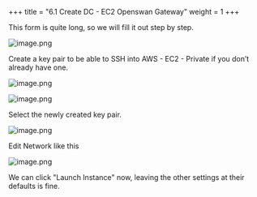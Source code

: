+++
title = "6.1 Create DC - EC2 Openswan Gateway"
weight = 1
+++


This form is quite long, so we will fill it out step by step.


![image.png](/images/004-iv-setup-vpc-dc-resources/006-6-ec2-dc-ec2-openswan-gateway/20-617703-image.png)


Create a key pair to be able to SSH into AWS - EC2 - Private if you don’t already have one.


![image.png](/images/004-iv-setup-vpc-dc-resources/006-6-ec2-dc-ec2-openswan-gateway/20-595820-image.png)


![image.png](/images/004-iv-setup-vpc-dc-resources/006-6-ec2-dc-ec2-openswan-gateway/20-191000-image.png)


Select the newly created key pair.


![image.png](/images/004-iv-setup-vpc-dc-resources/006-6-ec2-dc-ec2-openswan-gateway/20-851774-image.png)


Edit Network like this


![image.png](/images/004-iv-setup-vpc-dc-resources/006-6-ec2-dc-ec2-openswan-gateway/20-215897-image.png)


We can click "Launch Instance" now, leaving the other settings at their defaults is fine.


